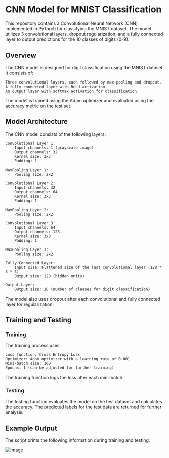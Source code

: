 # CNN Model for MNIST Classification

This repository contains a Convolutional Neural Network (CNN) implemented in PyTorch for classifying the MNIST dataset. The model utilizes 3 convolutional layers, dropout regularization, and a fully connected layer to output predictions for the 10 classes of digits (0-9).

## Overview

The CNN model is designed for digit classification using the MNIST dataset. It consists of:

    Three convolutional layers, each followed by max-pooling and dropout.
    A fully connected layer with ReLU activation.
    An output layer with softmax activation for classification.

The model is trained using the Adam optimizer and evaluated using the accuracy metric on the test set.

## Model Architecture

The CNN model consists of the following layers:

    Convolutional Layer 1:
        Input channels: 1 (grayscale image)
        Output channels: 32
        Kernel size: 3x3
        Padding: 1

    MaxPooling Layer 1:
        Pooling size: 2x2

    Convolutional Layer 2:
        Input channels: 32
        Output channels: 64
        Kernel size: 3x3
        Padding: 1

    MaxPooling Layer 2:
        Pooling size: 2x2

    Convolutional Layer 3:
        Input channels: 64
        Output channels: 128
        Kernel size: 3x3
        Padding: 1

    MaxPooling Layer 3:
        Pooling size: 2x2

    Fully Connected Layer:
        Input size: Flattened size of the last convolutional layer (128 * 3 * 3)
        Output size: 128 (hidden units)

    Output Layer:
        Output size: 10 (number of classes for digit classification)

The model also uses dropout after each convolutional and fully connected layer for regularization.

## Training and Testing

### Training

The training process uses:

    Loss function: Cross-Entropy Loss
    Optimizer: Adam optimizer with a learning rate of 0.001
    Mini-batch size: 100
    Epochs: 1 (can be adjusted for further training)

The training function logs the loss after each mini-batch.

### Testing

The testing function evaluates the model on the test dataset and calculates the accuracy. The predicted labels for the test data are returned for further analysis.

## Example Output

The script prints the following information during training and testing:

![image](https://github.com/user-attachments/assets/0c9fcf69-5ea1-42ff-8b0a-3c0777b72545)
